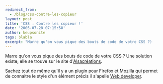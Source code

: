 ```yaml
---
redirect_from:
  - /blog/css-contre-les-copieur
layout: post
title: 'CSS : Contre les copieur !'
date: '2005-07-28 07:15:58'
author: keupsonite
tags: blabla
excerpt: "Marre qu'on vous pique des bouts de code de votre CSS ?)     \nUne solution existe, elle se trouve sur le site d'[Alsacréations](http://forum.alsacreations.com/faq/#item16).  \n  \nSachez tout de même qu'il y a un plugin pour Firefox et Mozilla qui permet de connaitre le style d'un élément précis il s'apelle [Web      …"
---
```


Marre qu'on vous pique des bouts de code de votre CSS ?
Une solution existe, elle se trouve sur le site d'[Alsacréations](http://forum.alsacreations.com/faq/#item16).

Sachez tout de même qu'il y a un plugin pour Firefox et Mozilla qui permet de connaitre le style d'un élément précis il s'apelle [Web developer](http://extensions.geckozone.org/WebDeveloper).
